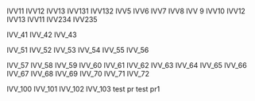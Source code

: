 #
IVV11
IVV12
IVV13
IVV131
IVV132
IVV5
IVV6
IVV7
IVV8
IVV 9
IVV10
IVV12
IVV13
IVV11
IVV234
IVV235

IVV_41
IVV_42
IVV_43

IVV_51
IVV_52
IVV_53
IVV_54
IVV_55
IVV_56

IVV_57
IVV_58
IVV_59
IVV_60
IVV_61
IVV_62
IVV_63
IVV_64
IVV_65
IVV_66
IVV_67
IVV_68
IVV_69
IVV_70
IVV_71
IVV_72

IVV_100
IVV_101
IVV_102
IVV_103
test pr
test pr1


